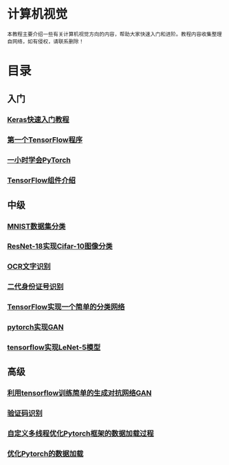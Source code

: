 # 计算机视觉
    本教程主要介绍一些有关计算机视觉方向的内容，帮助大家快速入门和进阶。教程内容收集整理自网络，如有侵权，请联系删除！
# 目录
## 入门
### [Keras快速入门教程](blog/start_keras.md)
### [第一个TensorFlow程序](blog/start_tensorflow.md)
### [一小时学会PyTorch](blog/start_pytorch.md)
### [TensorFlow组件介绍](blog/component_tensorflow.md)
## 中级
### [MNIST数据集分类](blog/mnist.md)
### [ResNet-18实现Cifar-10图像分类](blogcifar_resnet18.md/)
### [OCR文字识别](blog/ocr.md)
### [二代身份证号识别](blog/ID_CARD_RECOGNITION.md)
### [TensorFlow实现一个简单的分类网络](blog/simple_net_classification.md)
### [pytorch实现GAN](blog/gan_pytorch.md)
### [tensorflow实现LeNet-5模型](blog/lenet5_tensorflow.md)
## 高级
### [利用tensorflow训练简单的生成对抗网络GAN](blog/gan_tensorflow.md)
### [验证码识别](blog/ID_CARD_RECOGNITION.md)
### [自定义多线程优化Pytorch框架的数据加载过程](blog/improve_dataload_mutil_thread.md)
### [优化Pytorch的数据加载](blog/improve_dataload_pytorch.md)
